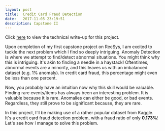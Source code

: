 ```yaml
---
layout: post
title:  Credit Card Fraud Detection
date:   2017-11-05 23:19:51
description: Capstone II
---
```

Click <a href="https://irvintmd.github.io/portfolio/2_Capstone_Fraud/">here</a> to view the technical write-up for this project.<br>

<p>
	Upon completion of my first capstone project on RecSys, I am excited to tackle the next problem which I find so deeply intriguing. Anomaly Detection is where we attempt to find/detect abnormal situations. You might think why this is intriguing. It's akin to finding a needle in a haystack! Oftentimes, abnormal events are a minority, and this leaves us with an imbalanced dataset (e.g. 1% anomaly). In credit card fraud, this percentage might even be less than one percent.
</p>
<p>
	Now, you probably have an intuition now why this skill would be valuable. Finding rare events/items has always been an interesting problem. It is valuable because it is rare. Anomalies can either be good, or bad events. Regardless, they still prove to be significant because, they are rare.
</p>
<p>
	In this project, I'll be making use of a rather popular dataset from Kaggle. It's a credit card fraud detection problem, with a fraud ratio of only <b>0.173%</b>! Let's see how I manage to solve this problem.
</p>